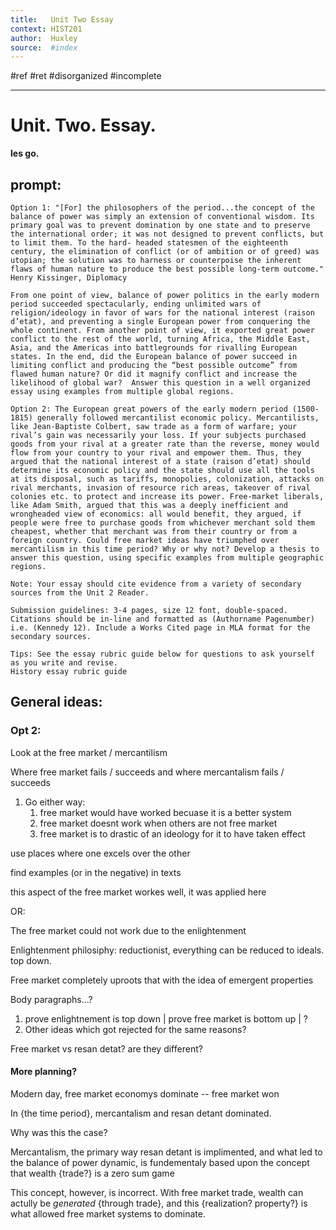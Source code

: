 ```yaml
---
title:   Unit Two Essay 
context: HIST201
author:  Huxley
source:  #index
---
```


#ref #ret #disorganized #incomplete

---





# Unit. Two. Essay. 
**les go.**



## prompt: 

```
Option 1: "[For] the philosophers of the period...the concept of the balance of power was simply an extension of conventional wisdom. Its primary goal was to prevent domination by one state and to preserve the international order; it was not designed to prevent conflicts, but to limit them. To the hard- headed statesmen of the eighteenth century, the elimination of conflict (or of ambition or of greed) was utopian; the solution was to harness or counterpoise the inherent flaws of human nature to produce the best possible long-term outcome." 
Henry Kissinger, Diplomacy 

From one point of view, balance of power politics in the early modern period succeeded spectacularly, ending unlimited wars of religion/ideology in favor of wars for the national interest (raison d’etat), and preventing a single European power from conquering the whole continent. From another point of view, it exported great power conflict to the rest of the world, turning Africa, the Middle East, Asia, and the Americas into battlegrounds for rivalling European states. In the end, did the European balance of power succeed in limiting conflict and producing the “best possible outcome” from flawed human nature? Or did it magnify conflict and increase the likelihood of global war?  Answer this question in a well organized essay using examples from multiple global regions.

Option 2: The European great powers of the early modern period (1500-1815) generally followed mercantilist economic policy. Mercantilists, like Jean-Baptiste Colbert, saw trade as a form of warfare; your rival’s gain was necessarily your loss. If your subjects purchased goods from your rival at a greater rate than the reverse, money would flow from your country to your rival and empower them. Thus, they argued that the national interest of a state (raison d’etat) should determine its economic policy and the state should use all the tools at its disposal, such as tariffs, monopolies, colonization, attacks on rival merchants, invasion of resource rich areas, takeover of rival colonies etc. to protect and increase its power. Free-market liberals, like Adam Smith, argued that this was a deeply inefficient and wrongheaded view of economics: all would benefit, they argued, if people were free to purchase goods from whichever merchant sold them cheapest, whether that merchant was from their country or from a foreign country. Could free market ideas have triumphed over mercantilism in this time period? Why or why not? Develop a thesis to answer this question, using specific examples from multiple geographic regions.

Note: Your essay should cite evidence from a variety of secondary sources from the Unit 2 Reader. 

Submission guidelines: 3-4 pages, size 12 font, double-spaced. Citations should be in-line and formatted as (Authorname Pagenumber) i.e. (Kennedy 12). Include a Works Cited page in MLA format for the secondary sources. 

Tips: See the essay rubric guide below for questions to ask yourself as you write and revise. 
History essay rubric guide
```








## General ideas:


### Opt 2: 

Look at the free market / mercantilism 

Where free market fails / succeeds and where mercantalism fails / succeeds

1. Go either way:
	1. free market would have worked becuase it is a better system 
	2. free market doesnt work when others are not free market 
	3. free market is to drastic of an ideology for it to have taken effect 



use places where one excels over the other 

find examples (or in the negative) in texts 

this aspect of the free market workes well, it was applied here


OR: 

The free market could not work due to the enlightenment 

Enlightenment philosiphy: reductionist, everything can be reduced to ideals. top down. 

Free market completely uproots that with the idea of emergent properties 

Body paragraphs...? 

1. prove enlightnement is top down | prove free market is bottom up | ? 
2. Other ideas which got rejected for the same reasons? 




Free market vs resan detat? are they different? 



#### More planning? 



Modern day, free market economys dominate -- free market won 

In {the time period}, mercantalism and resan detant dominated. 

Why was this the case? 

Mercantalism, the primary way resan detant is implimented, and what led to the balance of power dynamic, is fundementaly based upon the concept that wealth {trade?} is a zero sum game

This concept, however, is incorrect. With free market trade, wealth can actully be *generated* {through trade}, and this {realization? property?} is what allowed free market systems to dominate. 




























































